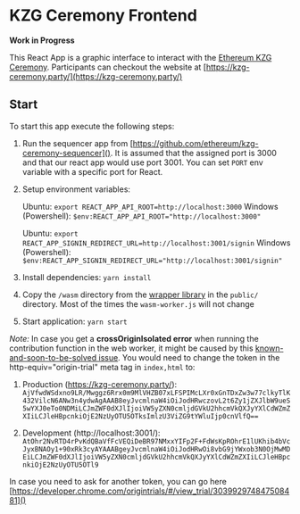 # KZG Ceremony Frontend

**Work in Progress**

This React App is a graphic interface to interact with the [Ethereum KZG Ceremony](https://github.com/ethereum/kzg-ceremony). Participants can checkout the website at [https://kzg-ceremony.party/](https://kzg-ceremony.party/)

## Start

To start this app execute the following steps:

1. Run the sequencer app from [https://github.com/ethereum/kzg-ceremony-sequencer](). It is assumed that the assigned port is 3000 and that our react app would use port 3001. You can set `PORT` env variable with a specific port for React.

1. Setup environment variables:

    Ubuntu: `export REACT_APP_API_ROOT=http://localhost:3000`
    Windows (Powershell): ` $env:REACT_APP_API_ROOT="http://localhost:3000" `

    Ubuntu: `export REACT_APP_SIGNIN_REDIRECT_URL=http://localhost:3001/signin`
    Windows (Powershell): ` $env:REACT_APP_SIGNIN_REDIRECT_URL="http://localhost:3001/signin" `

2. Install dependencies: `yarn install`

3. Copy the `/wasm` directory from the [wrapper library](https://github.com/zkparty/wrapper-small-pot) in the `public/` directory. Most of the times the `wasm-worker.js` will not change

4. Start application: `yarn start`


*Note:* In case you get a **crossOriginIsolated error** when running the contribution function in the web worker, it might be caused by this [known-and-soon-to-be-solved issue](https://web.dev/why-coop-coep/). You would need to change the token in the http-equiv="origin-trial" meta tag in `index,html` to:

1. Production (https://kzg-ceremony.party/): ` AjVfwdWSdxno9LR/Mwggz6Rrx0m9MlVHZB07xLFSPIMcLXr0xGnTDxZw3w77clkyTlK432VilcN6ANw3n4ydwAgAAAB8eyJvcmlnaW4iOiJodHRwczovL2t6Zy1jZXJlbW9ueS5wYXJ0eTo0NDMiLCJmZWF0dXJlIjoiVW5yZXN0cmljdGVkU2hhcmVkQXJyYXlCdWZmZXIiLCJleHBpcnkiOjE2NzUyOTU5OTksImlzU3ViZG9tYWluIjp0cnVlfQ== `

2. Development (http://localhost:3001/): `AtOhr2NvRTD4rPvKdQBaVfFcVEQiDeBR97NMxxYIFp2F+FdWsKpROhrE1lUKhib4bVcJyxBNAOy1+90xRk3cyAYAAABgeyJvcmlnaW4iOiJodHRwOi8vbG9jYWxob3N0OjMwMDEiLCJmZWF0dXJlIjoiVW5yZXN0cmljdGVkU2hhcmVkQXJyYXlCdWZmZXIiLCJleHBpcnkiOjE2NzUyOTU5OTl9 `

In case you need to ask for another token, you can go here [https://developer.chrome.com/origintrials/#/view_trial/303992974847508481]()

